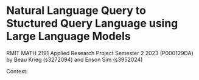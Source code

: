 # Natural Language Query to Stuctured Query Language using Large Language Models
RMIT MATH 2191 Applied Research Project Semester 2 2023 (P000129DA)
by Beau Krieg (s3272094) and Enson Sim (s3952024)

Context:
